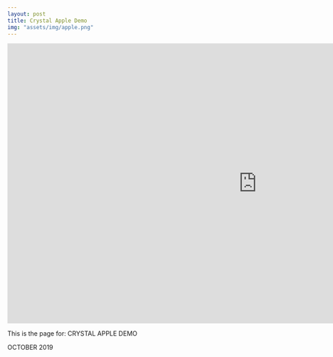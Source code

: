 ```yaml
---
layout: post
title: Crystal Apple Demo
img: "assets/img/apple.png"
---
```


<center><iframe width="1120" height="630" src="https://www.youtube.com/embed/fLfcTI8zces" title="YouTube video player" frameborder="0" allow="accelerometer; autoplay; clipboard-write; encrypted-media; gyroscope; picture-in-picture" allowfullscreen></iframe></center>

This is the page for: CRYSTAL APPLE DEMO

OCTOBER 2019
